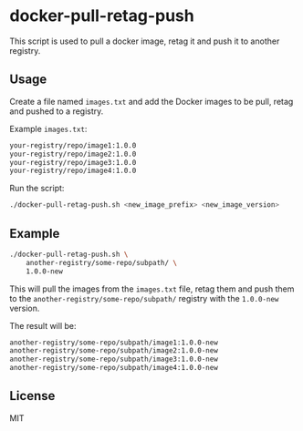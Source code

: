 # docker-pull-retag-push

This script is used to pull a docker image, retag it and push it to another registry.

## Usage

Create a file named `images.txt` and add the Docker images to be pull, retag and pushed to a registry.

Example `images.txt`:

```txt
your-registry/repo/image1:1.0.0
your-registry/repo/image2:1.0.0
your-registry/repo/image3:1.0.0
your-registry/repo/image4:1.0.0
```

Run the script:

```bash
./docker-pull-retag-push.sh <new_image_prefix> <new_image_version>
```

## Example

```bash
./docker-pull-retag-push.sh \
    another-registry/some-repo/subpath/ \
    1.0.0-new
```

This will pull the images from the `images.txt` file, retag them and push them to the `another-registry/some-repo/subpath/` registry with the `1.0.0-new` version.

The result will be:

```txt
another-registry/some-repo/subpath/image1:1.0.0-new
another-registry/some-repo/subpath/image2:1.0.0-new
another-registry/some-repo/subpath/image3:1.0.0-new
another-registry/some-repo/subpath/image4:1.0.0-new
```

## License

MIT
